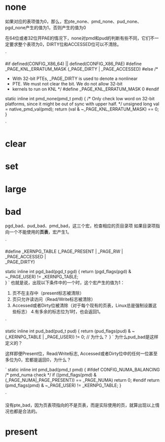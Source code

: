 # none

如果对应的表项值为0，那么，宏pte_none、pmd_none、pud_none、pgd_none产生的值为1，否则产生的值为0

在64位或者32位开PAE的情况下，none对pmd和pud的判断有些不同，它们不一定要求整个表项为0，DIRTY位和ACCESSED位可以不清除。

`

#if defined(CONFIG_X86_64) || defined(CONFIG_X86_PAE)
#define _PAGE_KNL_ERRATUM_MASK (_PAGE_DIRTY | _PAGE_ACCESSED)
#else
/*
 * With 32-bit PTEs, _PAGE_DIRTY is used to denote a nonlinear
 * PTE.  We must not clear the bit.  We do not allow 32-bit
 * kernels to run on KNL
 */
#define _PAGE_KNL_ERRATUM_MASK 0
#endif


static inline int pmd_none(pmd_t pmd)
{
	/* Only check low word on 32-bit platforms, since it might be
	   out of sync with upper half. */
	unsigned long val = native_pmd_val(pmd);
	return (val & ~_PAGE_KNL_ERRATUM_MASK) == 0;
}

`

# clear

# set

# large

# bad
pgd_bad、pud_bad、pmd_bad，这三个宏，检查相应的页目录项
如果目录项指向一个不能使用的**页表**，宏产生1。

`

#define _KERNPG_TABLE	(_PAGE_PRESENT | _PAGE_RW | _PAGE_ACCESSED |	\
			 _PAGE_DIRTY)
       
       
static inline int pgd_bad(pgd_t pgd)
{
	return (pgd_flags(pgd) & ~_PAGE_USER) != _KERNPG_TABLE;  
}
`
也就是说，出现以下条件中的一个时，这个宏产生的值为1：
1. 页不在主存中（present标志被清除）
2. 页只允许读访问（Read/Write标志被清除）
3. Accessed或者Dirty位被清除（对于每个现有的页表，Linux总是强制设置这些标志）
4.有多余的标志位为1时，也会返回1。

`

static inline int pud_bad(pud_t pud)
{
	return (pud_flags(pud) & ~(_KERNPG_TABLE | _PAGE_USER)) != 0; // 为什么？
}
`
为什么pud_bad是这样定义的？

这样即便Present位，Read/Write标志, Accessed或者Dirty位中的任何一位甚至多位为0，宏都是返回0，为什么？

`
static inline int pmd_bad(pmd_t pmd)
{
#ifdef CONFIG_NUMA_BALANCING
	/* pmd_numa check */
	if ((pmd_flags(pmd) & (_PAGE_NUMA|_PAGE_PRESENT)) == _PAGE_NUMA)
		return 0;
#endif
	return (pmd_flags(pmd) & ~_PAGE_USER) != _KERNPG_TABLE;
}

`

没有pte_bad，因为页表项指向的不是页表，而是实际使用的页，就算出现以上情况也都是合法的。

# present
